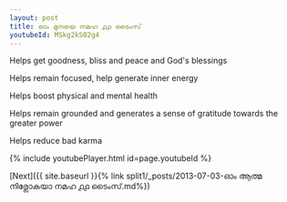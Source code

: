 ```yaml
---
layout: post
title: ഓം മുനയെ നമഹ ൧൧ ടൈംസ്
youtubeId: MSkg2kS02g4
---
```

 
 
Helps get goodness, bliss and peace and God's blessings
 
Helps remain focused, help generate inner energy 
 
Helps boost physical and mental health 
 
Helps remain grounded and generates a sense of gratitude towards the greater power 
 
Helps reduce bad karma
 
 
 
 


{% include youtubePlayer.html id=page.youtubeId %}
 
[Next]({{ site.baseurl }}{% link  split1/_posts/2013-07-03-ഓം ആത്മ നിര്ലോകയാ നമഹ ൧൧ ടൈംസ്.md%})
 
